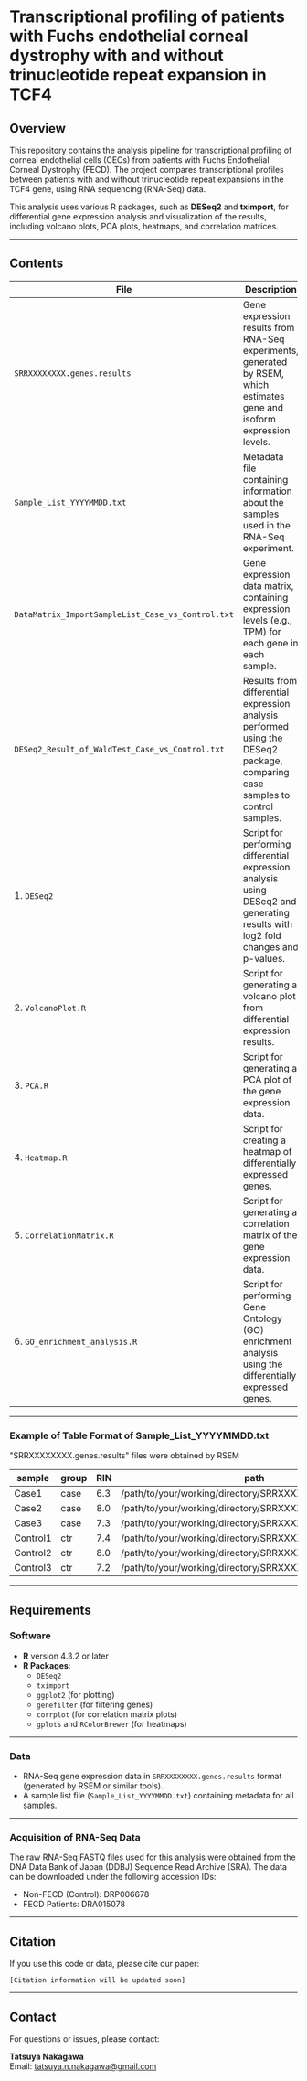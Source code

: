 # Transcriptional profiling of patients with Fuchs endothelial corneal dystrophy with and without trinucleotide repeat expansion in TCF4


## Overview

This repository contains the analysis pipeline for transcriptional profiling of corneal endothelial cells (CECs) from patients with Fuchs Endothelial Corneal Dystrophy (FECD). The project compares transcriptional profiles between patients with and without trinucleotide repeat expansions in the TCF4 gene, using RNA sequencing (RNA-Seq) data.

This analysis uses various R packages, such as **DESeq2** and **tximport**, for differential gene expression analysis and visualization of the results, including volcano plots, PCA plots, heatmaps, and correlation matrices.

---

## Contents

| File | Description |
|------|-------------|
| `SRRXXXXXXXX.genes.results` | Gene expression results from RNA-Seq experiments, generated by RSEM, which estimates gene and isoform expression levels. |
| `Sample_List_YYYYMMDD.txt` | Metadata file containing information about the samples used in the RNA-Seq experiment. |
| `DataMatrix_ImportSampleList_Case_vs_Control.txt` | Gene expression data matrix, containing expression levels (e.g., TPM) for each gene in each sample. |
| `DESeq2_Result_of_WaldTest_Case_vs_Control.txt` | Results from differential expression analysis performed using the DESeq2 package, comparing case samples to control samples. |
| 1. `DESeq2` | Script for performing differential expression analysis using DESeq2 and generating results with log2 fold changes and p-values. |
| 2. `VolcanoPlot.R` | Script for generating a volcano plot from differential expression results. |
| 3. `PCA.R` | Script for generating a PCA plot of the gene expression data. |
| 4. `Heatmap.R` | Script for creating a heatmap of differentially expressed genes. |
| 5. `CorrelationMatrix.R` | Script for generating a correlation matrix of the gene expression data. |
| 6. `GO_enrichment_analysis.R` | Script for performing Gene Ontology (GO) enrichment analysis using the differentially expressed genes. |

---

### Example of Table Format of Sample_List_YYYYMMDD.txt
"SRRXXXXXXXX.genes.results" files were obtained by RSEM

|  sample  | group |  RIN  | path |
|----------|-------|-------|------|
| Case1  | case  | 6.3   | /path/to/your/working/directory/SRRXXXXXXXX.genes.results |
| Case2  | case  | 8.0   | /path/to/your/working/directory/SRRXXXXXXXX.genes.results |
| Case3  | case  | 7.3   | /path/to/your/working/directory/SRRXXXXXXXX.genes.results |
| Control1 | ctr | 7.4   | /path/to/your/working/directory/SRRXXXXXXXX.genes.results |
| Control2 | ctr | 8.0   | /path/to/your/working/directory/SRRXXXXXXXX.genes.results |
| Control3 | ctr | 7.2   | /path/to/your/working/directory/SRRXXXXXXXX.genes.results |

---

## Requirements

### Software
- **R** version 4.3.2 or later
- **R Packages**:
  - `DESeq2`
  - `tximport`
  - `ggplot2` (for plotting)
  - `genefilter` (for filtering genes)
  - `corrplot` (for correlation matrix plots)
  - `gplots` and `RColorBrewer` (for heatmaps)

---

### Data
- RNA-Seq gene expression data in `SRRXXXXXXXX.genes.results` format (generated by RSEM or similar tools).
- A sample list file (`Sample_List_YYYYMMDD.txt`) containing metadata for all samples.

---

### Acquisition of RNA-Seq Data
The raw RNA-Seq FASTQ files used for this analysis were obtained from the DNA Data Bank of Japan (DDBJ) Sequence Read Archive (SRA). The data can be downloaded under the following accession IDs:
- Non-FECD (Control): DRP006678
- FECD Patients: DRA015078

---

## Citation

If you use this code or data, please cite our paper:

```
[Citation information will be updated soon]
```

---

## Contact

For questions or issues, please contact:

**Tatsuya Nakagawa**  
Email: tatsuya.n.nakagawa@gmail.com
